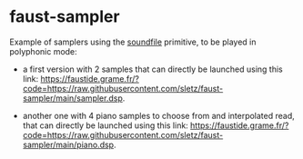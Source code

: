 # faust-sampler

Example of samplers using the [soundfile](https://faustdoc.grame.fr/manual/syntax/#soundfile-primitive) primitive, to be played in polyphonic mode:

- a first version with 2 samples that can directly be launched using this link: https://faustide.grame.fr/?code=https://raw.githubusercontent.com/sletz/faust-sampler/main/sampler.dsp.

- another one with 4 piano samples to choose from and interpolated read, that can directly be launched using this link: https://faustide.grame.fr/?code=https://raw.githubusercontent.com/sletz/faust-sampler/main/piano.dsp.

